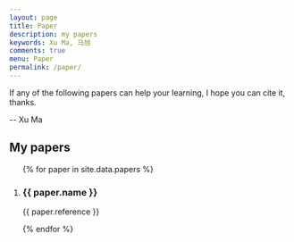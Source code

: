 ```yaml
---
layout: page
title: Paper
description: my papers
keywords: Xu Ma, 马旭
comments: true
menu: Paper
permalink: /paper/
---
```




<p class="repo-list-description">
	If any of the following papers can help your learning, I hope you can cite it, thanks.
</p>

--  Xu Ma



## My papers


<ol class="repo-list">
	{% for paper in site.data.papers %}
    	<li class="repo-list-item">
	        <h3 class="repo-list-name">
	          <a >{{ paper.name }}</a>
	        </h3>
	        <p class="repo-list-description">
	            {{ paper.reference }}
	        </p>
	    </li>
    {% endfor %}
</ol>

